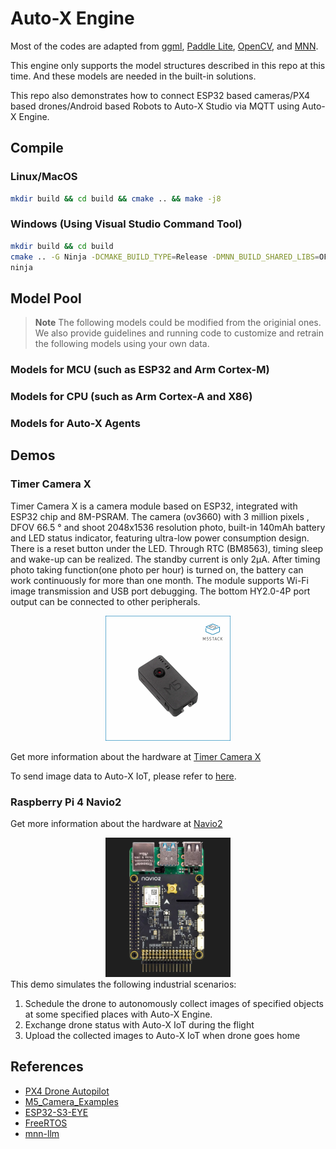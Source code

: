 # Auto-X Engine

Most of the codes are adapted from [ggml](https://github.com/ggerganov/ggml), [Paddle Lite](https://github.com/PaddlePaddle/Paddle-Lite),
[OpenCV](https://github.com/opencv/opencv), and [MNN](https://github.com/alibaba/MNN).

This engine only supports the model structures described in this repo at this time. And these models are needed in the built-in solutions.

This repo also demonstrates how to connect ESP32 based cameras/PX4 based drones/Android based Robots to Auto-X Studio via MQTT using Auto-X Engine.

## Compile

### Linux/MacOS
```bash
mkdir build && cd build && cmake .. && make -j8
```

### Windows (Using Visual Studio Command Tool)
```bash
mkdir build && cd build
cmake .. -G Ninja -DCMAKE_BUILD_TYPE=Release -DMNN_BUILD_SHARED_LIBS=OFF -DMNN_WIN_RUNTIME_MT=OFF
ninja
```

## Model Pool

> **Note** The following models could be modified from the originial ones.
> We also provide guidelines and running code to customize and retrain the following models using your own data.

### Models for MCU (such as ESP32 and Arm Cortex-M)


### Models for CPU (such as Arm Cortex-A and X86)

### Models for Auto-X Agents



## Demos

### Timer Camera X

Timer Camera X is a camera module based on ESP32, integrated with ESP32 chip and 8M-PSRAM. The camera (ov3660) with 3 million pixels , DFOV 66.5 ° and shoot 2048x1536 resolution photo, built-in 140mAh battery and LED status indicator, featuring ultra-low power consumption design. There is a reset button under the LED. Through RTC (BM8563), timing sleep and wake-up can be realized. The standby current is only 2μA. After timing photo taking function(one photo per hour) is turned on, the battery can work continuously for more than one month. The module supports Wi-Fi image transmission and USB port debugging. The bottom HY2.0-4P port output can be connected to other peripherals. 

<div  align="center">
  <img src="./assets/m5stacktimer.webp" width="200"/>
</div>

Get more information about the hardware at [Timer Camera X](https://docs.m5stack.com/en/unit/timercam_x)

To send image data to Auto-X IoT, please refer to [here](./demos/M5StackTimerCamera/).

###  Raspberry Pi 4 Navio2

Get more information about the hardware at [Navio2](https://docs.px4.io/main/en/flight_controller/raspberry_pi_navio2.html)
<div  align="center">
  <img src="./assets/navio2-and-RP4-ebef5594.webp" width="200"/>
</div>
This demo simulates the following industrial scenarios:

1. Schedule the drone to autonomously collect images of specified objects at some specified places with Auto-X Engine.
2. Exchange drone status with Auto-X IoT during the flight
3. Upload the collected images to Auto-X IoT when drone goes home


## References

- [PX4 Drone Autopilot](https://github.com/PX4/PX4-Autopilot)
- [M5_Camera_Examples](https://github.com/m5stack/M5_Camera_Examples/tree/main)
- [ESP32-S3-EYE](https://github.com/W00ng/ESP32-S3-EYE)
- [FreeRTOS](https://github.com/FreeRTOS/FreeRTOS)
- [mnn-llm](https://github.com/wangzhaode/mnn-llm)